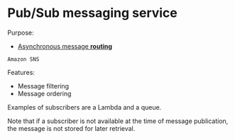 # Pub/Sub messaging service

Purpose:
* [Asynchronous message **routing**](../core-functionalities/routing.md)

~~~admonish example
Amazon SNS
~~~

Features:
* Message filtering
* Message ordering

Examples of subscribers are a Lambda and a queue. 

Note that if a subscriber is not available at the time of message publication, the message is not stored for later retrieval.
